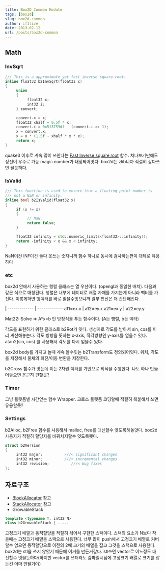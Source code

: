 ```yaml
---
title: Box2D Common Module
tags: [box2d]
slug: box2d-common
author: if1live
date: 2013-02-12
url: /posts/box2d-common
---
```


## Math
### InvSqrt
```cpp
/// This is a approximate yet fast inverse square-root.
inline float32 b2InvSqrt(float32 x)
{
     union
     {
          float32 x;
          int32 i;
     } convert;

     convert.x = x;
     float32 xhalf = 0.5f * x;
     convert.i = 0x5f3759df - (convert.i >> 1);
     x = convert.x;
     x = x * (1.5f - xhalf * x * x);
     return x;
}
```

quake3 이후로 계속 많이 쓰인다는 [Fast Inverse square root](http://en.wikipedia.org/wiki/Fast_inverse_square_root) 함수.
처다보기만해도 정신이 우주로 가능 magic number가 내장되어잇다. box2d는 zlib니까 적절히 갖다쓰면 될듯하다.

<!--adsense-->

### IsValid
```cpp
/// This function is used to ensure that a floating point number is
/// not a NaN or infinity.
inline bool b2IsValid(float32 x)
{
     if (x != x)
     {
          // NaN.
          return false;
     }

     float32 infinity = std::numeric_limits<float32>::infinity();
     return -infinity < x && x < infinity;
}
```

NaN이건 INF이건 둘다 못쓰는 숫자니까 함수 하나로 동시에 검사하는편이 대체로 유용하다

### etc
box2d 안에서 사용하는 행렬 클래스는 열 우선이다. (opengl과 동일한 배치). 다음과 같은 식으로 매칭된다. 행렬은 내부에 데이터로 배열 자체를 가지는게 아니라 벡터를 가진다. 이렇게하면 행벡터를 바로 얻을수잇으니까 일부 연산은 더 간단해진다.

  |
------------- | -------------
a11=ex.x      | a12=ey.x
a21=ex.y      | a22=ey.y

Mat22::Solve => A*x=b 인 방정식을 푸는 함수이다. (A는 행렬, b는 벡터)

각도를 표현하기 위한 클래스로 b2Rot가 잇다. 생성자로 각도를 받아서 sin, cos를 미리 계산해놓는다. 각도 방향을 뜻하는 x-axis, 직각방향인 y-axis를 얻을수 잇다. atan2(sin, cos) 를 사용해서 각도를 다시 얻을수 있다.

box2d body를 가지고 놀때 계속 볼수잇는 b2Transform도 정의되어잇다. 위치, 각도를 저장해서 물체의 회전/이동 변환을 저장한다.

b2Cross 함수가 잇는데 이는 2차원 벡터를 기반으로 외적을 수행한다. 나도 하나 만들어놓으면 은근히 편할듯?

### Timer
그냥 플랫폼별 시간얻는 함수 Wrapper. 크로스 플랫폼 코딩할때 적절히 복붙해서 쓰면 유용할듯?

### Settings
b2Alloc, b2Free 함수를 사용해서 malloc, free를 대신할수 잇도록해놓앗다. box2d사용자가 적절히 할당자를 바꿔치지할수 잇도록햇다.

```cpp
struct b2Version
{
     int32 major;          ///< significant changes
     int32 minor;          ///< incremental changes
     int32 revision;          ///< bug fixes
};
```

## 자료구조
* [BlockAllocator]({filename}box2d-block-allocator.md) 참고
* [StackAllocator]({filename}box2d-stack-allocator.md) 참고
* GrowableStack

```cpp
template <typename T, int32 N>
class b2GrowableStack { .....
```

고정크기 배열과 동적할당을 적절히 섞어서 구현한 스택이다. 스택의 요소가 N보다 작을때는 고정크기 배열을 스택으로 사용한다. 너무 많이 push해서 고정크기 배열로 커버할수 없으면 동적할당으로 이전의 2배 크기의 배열을 잡고 그것을 스택으로 사용한다. box2d는 stl을 쓰지 않앗기 때문에 이거를 만든거같다. stl쓰면 vector로 어느정도 대신할수 잇을듯하다(하지만 vector를 쓰더라도 컴파일시점에 고정크기 배열로 크기를 잡는건 아마 안될거야)
